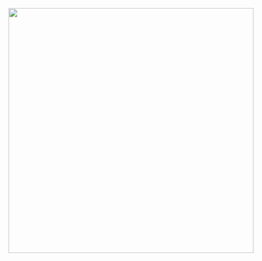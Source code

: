 <div id="header" align="center">
  <img src="https://media2.giphy.com/media/RbDKaczqWovIugyJmW/200w.webp?cid=ecf05e47fdw82webf3665cbp5ddim14uwa5o7y1a55i9yns2&rid=200w.webp&ct=g" width="500"/>
</div>

